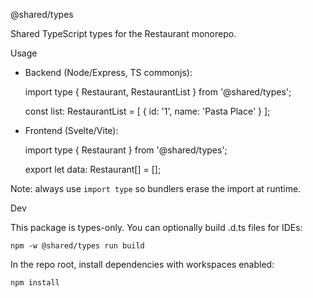 @shared/types

Shared TypeScript types for the Restaurant monorepo.

Usage

- Backend (Node/Express, TS commonjs):
  
  import type { Restaurant, RestaurantList } from '@shared/types';
  
  const list: RestaurantList = [
    { id: '1', name: 'Pasta Place' }
  ];

- Frontend (Svelte/Vite):
  
  import type { Restaurant } from '@shared/types';
  
  export let data: Restaurant[] = [];

Note: always use `import type` so bundlers erase the import at runtime.

Dev

This package is types-only. You can optionally build .d.ts files for IDEs:

    npm -w @shared/types run build

In the repo root, install dependencies with workspaces enabled:

    npm install
